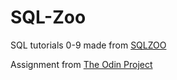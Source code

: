 # SQL-Zoo

SQL tutorials 0-9 made from [SQLZOO](https://sqlzoo.net/wiki/SQL_Tutorial)

Assignment from [The Odin Project](https://www.theodinproject.com/courses/databases/lessons/sql)
